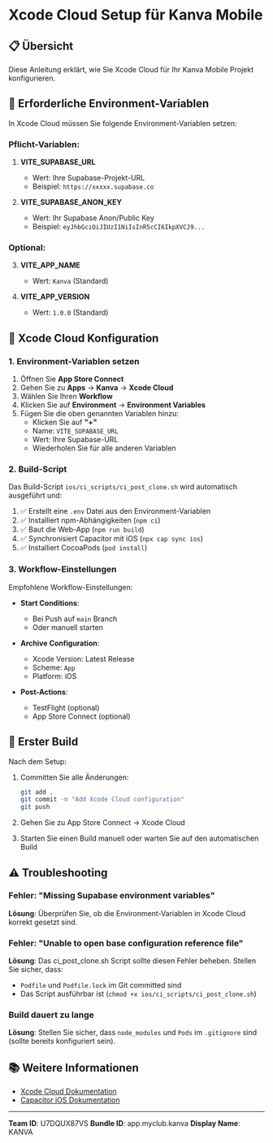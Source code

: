 # Xcode Cloud Setup für Kanva Mobile

## 📋 Übersicht

Diese Anleitung erklärt, wie Sie Xcode Cloud für Ihr Kanva Mobile Projekt konfigurieren.

## 🔧 Erforderliche Environment-Variablen

In Xcode Cloud müssen Sie folgende Environment-Variablen setzen:

### Pflicht-Variablen:

1. **VITE_SUPABASE_URL**
   - Wert: Ihre Supabase-Projekt-URL
   - Beispiel: `https://xxxxx.supabase.co`

2. **VITE_SUPABASE_ANON_KEY**
   - Wert: Ihr Supabase Anon/Public Key
   - Beispiel: `eyJhbGciOiJIUzI1NiIsInR5cCI6IkpXVCJ9...`

### Optional:

3. **VITE_APP_NAME**
   - Wert: `Kanva` (Standard)

4. **VITE_APP_VERSION**
   - Wert: `1.0.0` (Standard)

## 📱 Xcode Cloud Konfiguration

### 1. Environment-Variablen setzen

1. Öffnen Sie **App Store Connect**
2. Gehen Sie zu **Apps** → **Kanva** → **Xcode Cloud**
3. Wählen Sie Ihren **Workflow**
4. Klicken Sie auf **Environment** → **Environment Variables**
5. Fügen Sie die oben genannten Variablen hinzu:
   - Klicken Sie auf **"+"**
   - Name: `VITE_SUPABASE_URL`
   - Wert: Ihre Supabase-URL
   - Wiederholen Sie für alle anderen Variablen

### 2. Build-Script

Das Build-Script `ios/ci_scripts/ci_post_clone.sh` wird automatisch ausgeführt und:

1. ✅ Erstellt eine `.env` Datei aus den Environment-Variablen
2. ✅ Installiert npm-Abhängigkeiten (`npm ci`)
3. ✅ Baut die Web-App (`npm run build`)
4. ✅ Synchronisiert Capacitor mit iOS (`npx cap sync ios`)
5. ✅ Installiert CocoaPods (`pod install`)

### 3. Workflow-Einstellungen

Empfohlene Workflow-Einstellungen:

- **Start Conditions**:
  - Bei Push auf `main` Branch
  - Oder manuell starten

- **Archive Configuration**:
  - Xcode Version: Latest Release
  - Scheme: `App`
  - Platform: iOS

- **Post-Actions**:
  - TestFlight (optional)
  - App Store Connect (optional)

## 🚀 Erster Build

Nach dem Setup:

1. Committen Sie alle Änderungen:
   ```bash
   git add .
   git commit -m "Add Xcode Cloud configuration"
   git push
   ```

2. Gehen Sie zu App Store Connect → Xcode Cloud
3. Starten Sie einen Build manuell oder warten Sie auf den automatischen Build

## ⚠️ Troubleshooting

### Fehler: "Missing Supabase environment variables"

**Lösung**: Überprüfen Sie, ob die Environment-Variablen in Xcode Cloud korrekt gesetzt sind.

### Fehler: "Unable to open base configuration reference file"

**Lösung**: Das ci_post_clone.sh Script sollte diesen Fehler beheben. Stellen Sie sicher, dass:
- `Podfile` und `Podfile.lock` im Git committed sind
- Das Script ausführbar ist (`chmod +x ios/ci_scripts/ci_post_clone.sh`)

### Build dauert zu lange

**Lösung**: Stellen Sie sicher, dass `node_modules` und `Pods` im `.gitignore` sind (sollte bereits konfiguriert sein).

## 📚 Weitere Informationen

- [Xcode Cloud Dokumentation](https://developer.apple.com/xcode-cloud/)
- [Capacitor iOS Dokumentation](https://capacitorjs.com/docs/ios)

---

**Team ID**: U7DQUX87VS
**Bundle ID**: app.myclub.kanva
**Display Name**: KANVA
